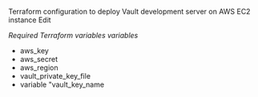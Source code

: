 Terraform configuration to deploy Vault development server on AWS EC2 instance Edit

*Required Terraform variables variables*

- aws_key
- aws_secret
- aws_region
- vault_private_key_file
- variable "vault_key_name